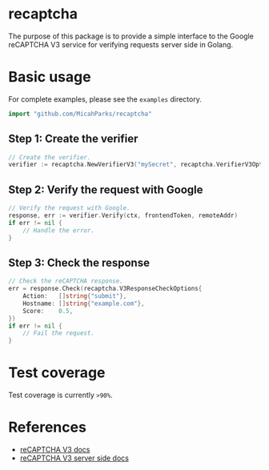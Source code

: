 # recaptcha

The purpose of this package is to provide a simple interface to the Google reCAPTCHA V3 service for verifying requests
server side in Golang.

# Basic usage
For complete examples, please see the `examples` directory.

```go
import "github.com/MicahParks/recaptcha"
```

## Step 1: Create the verifier
```go
// Create the verifier.
verifier := recaptcha.NewVerifierV3("mySecret", recaptcha.VerifierV3Options{})
```

## Step 2: Verify the request with Google
```go
// Verify the request with Google.
response, err := verifier.Verify(ctx, frontendToken, remoteAddr)
if err != nil {
    // Handle the error.
}
```

## Step 3: Check the response
```go
// Check the reCAPTCHA response.
err = response.Check(recaptcha.V3ResponseCheckOptions{
    Action:   []string{"submit"},
    Hostname: []string{"example.com"},
    Score:    0.5,
})
if err != nil {
    // Fail the request.
}
```

# Test coverage
Test coverage is currently `>90%`.

# References
* [reCAPTCHA V3 docs](https://developers.google.com/recaptcha/docs/v3)
* [reCAPTCHA V3 server side docs](https://developers.google.com/recaptcha/docs/verify)
